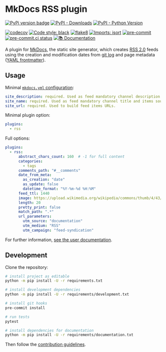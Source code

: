 # MkDocs RSS plugin

[![PyPi version badge](https://badgen.net/pypi/v/mkdocs-rss-plugin)](https://pypi.org/project/mkdocs-rss-plugin/)
[![PyPI - Downloads](https://img.shields.io/pypi/dm/mkdocs-rss-plugin)](https://pypi.org/project/mkdocs-rss-plugin/)
[![PyPI - Python Version](https://img.shields.io/pypi/pyversions/mkdocs-rss-plugin)](https://pypi.org/project/mkdocs-rss-plugin/)

[![codecov](https://codecov.io/gh/Guts/mkdocs-rss-plugin/branch/master/graph/badge.svg?token=A0XPLKiwiW)](https://codecov.io/gh/Guts/mkdocs-rss-plugin)
[![Code style: black](https://img.shields.io/badge/code%20style-black-000000.svg)](https://github.com/psf/black)
[![flake8](https://img.shields.io/badge/linter-flake8-green)](https://flake8.pycqa.org/)
[![Imports: isort](https://img.shields.io/badge/%20imports-isort-%231674b1?style=flat&labelColor=ef8336)](https://pycqa.github.io/isort/)
[![pre-commit](https://img.shields.io/badge/pre--commit-enabled-brightgreen?logo=pre-commit&logoColor=white)](https://github.com/pre-commit/pre-commit)
[![pre-commit.ci status](https://results.pre-commit.ci/badge/github/Guts/mkdocs-rss-plugin/master.svg)](https://results.pre-commit.ci/latest/github/Guts/mkdocs-rss-plugin/master)
[![📚 Documentation](https://github.com/Guts/mkdocs-rss-plugin/actions/workflows/documentation.yml/badge.svg)](https://github.com/Guts/mkdocs-rss-plugin/actions/workflows/documentation.yml)

A plugin for [MkDocs](https://www.mkdocs.org), the static site generator, which creates [RSS 2.0](https://wikipedia.org/wiki/RSS) feeds using the creation and modification dates from [git log](https://git-scm.com/docs/git-log) and page metadata ([YAML frontmatter](https://www.mkdocs.org/user-guide/writing-your-docs/#yaml-style-meta-data)).

## Usage

Minimal [`mkdocs.yml` configuration](https://www.mkdocs.org/user-guide/configuration/#project-information):

```yaml
site_description: required. Used as feed mandatory channel description.
site_name: required. Used as feed mandatory channel title and items source URL label.
site_url: required. Used to build feed items URLs.
```

Minimal plugin option:

```yaml
plugins:
  - rss
```

Full options:

```yaml
plugins:
  - rss:
      abstract_chars_count: 160  # -1 for full content
      categories:
        - tags
      comments_path: "#__comments"
      date_from_meta:
        as_creation: "date"
        as_update: false
        datetime_format: "%Y-%m-%d %H:%M"
      feed_ttl: 1440
      image: https://upload.wikimedia.org/wikipedia/commons/thumb/4/43/Feed-icon.svg/128px-Feed-icon.svg.png
      length: 20
      pretty_print: false
      match_path: ".*"
      url_parameters:
        utm_source: "documentation"
        utm_medium: "RSS"
        utm_campaign: "feed-syndication"
```

For further information, [see the user documentation](https://guts.github.io/mkdocs-rss-plugin/).

## Development

Clone the repository:

```bash
# install project as editable
python -m pip install -U -r requirements.txt

# install development dependencies
python -m pip install -U -r requirements/development.txt

# install git hooks
pre-commit install

# run tests
pytest

# install dependencies for documentation
python -m pip install -U -r requirements/documentation.txt
```

Then follow the [contribution guidelines](CONTRIBUTING.md).
